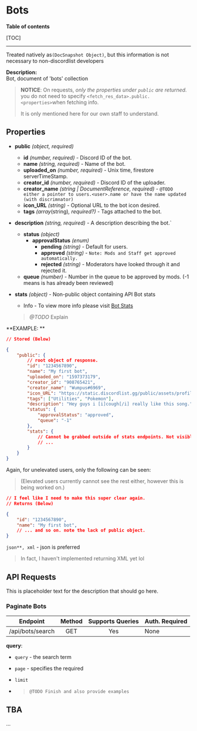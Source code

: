 # Bots

**Table of contents**

[TOC]

------------------------
Treated natively as`(DocSnapshot Object)`, but this information is not necessary to non-discordlist developers  

**Description:**  
Bot, document of 'bots' collection

> **NOTICE**:
> On requests, *only the properties under `public` are returned.* you do not need to specify `<fetch_res_data>.public.<properties>`when fetching info.
>
> It is only mentioned here for our own staff to understand.

## Properties

+ **public** _(object, required)_
  
  + **id** _(number, required)_ - Discord ID of the bot.
  + **name** _(string, required)_ - Name of the bot.
  + **uploaded_on** _(number, required)_ - Unix time, firestore serverTimeStamp.
  + **creator_id** _(number, required)_ - Discord ID of the uploader.
  + **creator_name** _(string | DocumentReference, required)_ - `@TODO either a pointer to users.<user>.name or have the name updated (with discrimnator)`
  + **icon_URL** _(string)_ - Optional URL to the bot icon desired.
  + **tags** _(array_(string)_, required?)_ - Tags attached to the bot.
+ **description** _(string, required)_ - A description describing the bot.`
  
  + **status** _(object)_
    + **approvalStatus** _(enum)_
      + **pending** _(string)_ - Default for users.
      + **approved** _(string)_ - `Note: Mods and Staff get approved automatically.`
      + **rejected** _(string)_ - Moderators have looked through it and rejected it.
  + **queue** _(number)_ - Number in the queue to be approved by mods. (-1 means is has already been reviewed)
  
+ **stats** _(object)_ - Non-public object containing API Bot stats

  + Info - To view more info please visit [Bot Stats](./bot_stats.md)

  > *@TODO* Explain

**EXAMPLE: **

```json
// Stored (Below)

{
    "public": {
        // root object of response.
        "id": "1234567890",
        "name": "My first bot",
        "uploaded_on": "1597373179",
        "creator_id": "908765421",
        "creator_name": "Wumpus#6969",
        "icon_URL": "https://static.discordlist.gg/public/assets/profiles/908765421/1597372331.jpeg",
        "tags": ["Utilities", "Pokemon"],
        "description": "Hey guys i [i]cough[/i] really like this song.",
        "status": {
            "approvalStatus": "approved",
            "queue": "-1"
        },
        "stats": {
            // Cannot be grabbed outside of stats endpoints. Not visible.
            // ...
        }
    }
}


```

Again, for unelevated users, only the following can be seen: 

> (Elevated users currently cannot see the rest either, however this is being worked on.)

```json
// I feel like I need to make this super clear again.
// Returns (Below)

{
    "id": "1234567890",
	"name": "My first bot",
    // ... and so on. note the lack of public object.
}
```



`json**, xml` - json is preferred

> In fact, I haven't implemented returning XML yet lol

## API Requests
This is placeholder text for the description that should go here.

### Paginate Bots

| Endpoint         | Method | Supports Queries | Auth. Required |
| ---------------- | :----: | :--------------: | -------------- |
| /api/bots/search |  GET   |       Yes        | None           |

 __query__:

- `query` - the search term

- `page` - specifies the required  

- `limit`

- > `@TODO Finish and also provide examples`

## TBA

...
